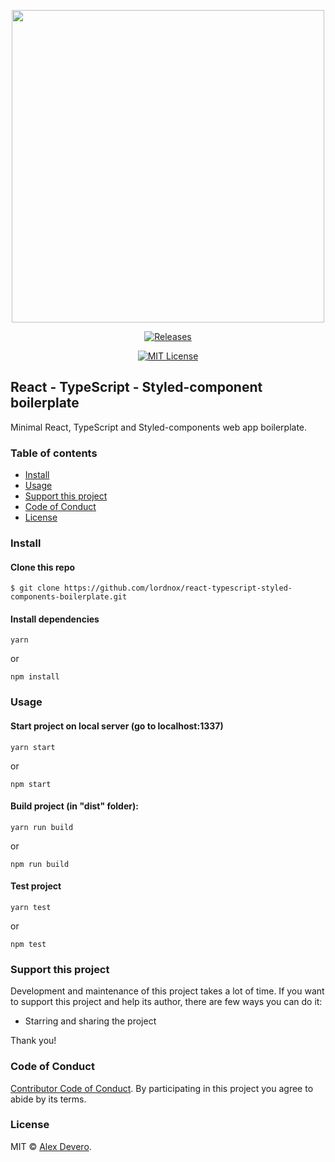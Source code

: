 ﻿<p align="center">
  <img src="https://cdn.rawgit.com/lordnox/react-typescript-styled-components-boilerplate/master/docs/react-typescript-webpack-boilerplate-icon.png" width="500" align="center">
</p>

<p align="center">
  <a href="#">
    <img alt="Releases" src="https://img.shields.io/github/release/lordnox/react-typescript-styled-components-boilerplate.svg">
  </a>
</p>

<p align="center">
  <a href="http://opensource.org/licenses/MIT">
    <img alt="MIT License" src="https://badgen.net/badge/license/MIT/green">
  </a>
</p>

## React - TypeScript - Styled-component boilerplate

Minimal React, TypeScript and Styled-components web app boilerplate.

### Table of contents

- [Install](#install)
- [Usage](#usage)
- [Support this project](#support-this-project)
- [Code of Conduct](#code-of-conduct)
- [License](#license)

### Install

#### Clone this repo

```
$ git clone https://github.com/lordnox/react-typescript-styled-components-boilerplate.git
```

#### Install dependencies

```
yarn
```

or

```
npm install
```

### Usage

#### Start project on local server (go to localhost:1337)

```
yarn start
```

or

```
npm start
```

#### Build project (in "dist" folder):

```
yarn run build
```

or

```
npm run build
```

#### Test project

```
yarn test
```

or

```
npm test
```

### Support this project

<!-- This project is released as an open-source. If you need help with using this project, please ask and I will do my best reply to as soon as possible. You can use this project as you wish *for free*. Also, you can change the source code and redistribute it if you want. -->

Development and maintenance of this project takes a lot of time. If you want to support this project and help its author, there are few ways you can do it:

- Starring and sharing the project

Thank you!

### Code of Conduct

[Contributor Code of Conduct](code-of-conduct.md). By participating in this project you agree to abide by its terms.

### License

MIT © [Alex Devero](https://tobias.kopelke.online).
